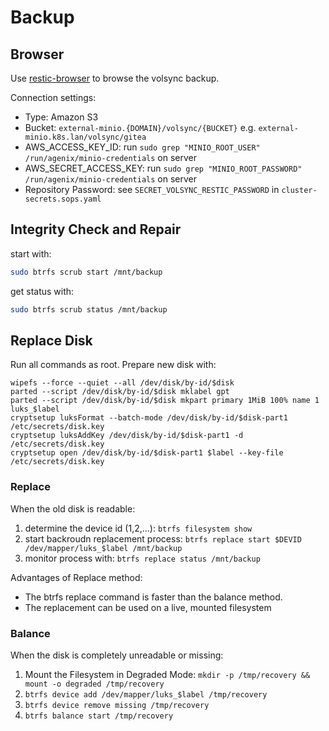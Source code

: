 # Backup

## Browser

Use [restic-browser](https://github.com/emuell/restic-browser) to browse the volsync backup.

Connection settings:

- Type: Amazon S3
- Bucket: `external-minio.{DOMAIN}/volsync/{BUCKET}` e.g. `external-minio.k8s.lan/volsync/gitea`
- AWS_ACCESS_KEY_ID: run `sudo grep "MINIO_ROOT_USER" /run/agenix/minio-credentials` on server 
- AWS_SECRET_ACCESS_KEY: run `sudo grep "MINIO_ROOT_PASSWORD" /run/agenix/minio-credentials` on server
- Repository Password: see `SECRET_VOLSYNC_RESTIC_PASSWORD` in `cluster-secrets.sops.yaml`


## Integrity Check and Repair

start with:

```sh
sudo btrfs scrub start /mnt/backup
```

get status with:

```sh
sudo btrfs scrub status /mnt/backup
```


## Replace Disk

Run all commands as root. Prepare new disk with:

```
wipefs --force --quiet --all /dev/disk/by-id/$disk
parted --script /dev/disk/by-id/$disk mklabel gpt
parted --script /dev/disk/by-id/$disk mkpart primary 1MiB 100% name 1 luks_$label
cryptsetup luksFormat --batch-mode /dev/disk/by-id/$disk-part1 /etc/secrets/disk.key
cryptsetup luksAddKey /dev/disk/by-id/$disk-part1 -d /etc/secrets/disk.key
cryptsetup open /dev/disk/by-id/$disk-part1 $label --key-file /etc/secrets/disk.key
```

### Replace

When the old disk is readable:

1. determine the device id (1,2,...): `btrfs filesystem show`
2. start backroudn replacement process: `btrfs replace start $DEVID /dev/mapper/luks_$label /mnt/backup`
3. monitor process with: `btrfs replace status /mnt/backup`

Advantages of Replace method:

- The btrfs replace command is faster than the balance method.
- The replacement can be used on a live, mounted filesystem

### Balance

When the disk is completely unreadable or missing:

1. Mount the Filesystem in Degraded Mode: `mkdir -p /tmp/recovery && mount -o degraded /tmp/recovery`
2. `btrfs device add /dev/mapper/luks_$label /tmp/recovery`
3. `btrfs device remove missing /tmp/recovery`
4. `btrfs balance start /tmp/recovery`
